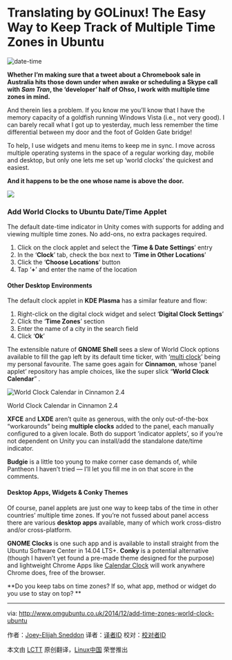 Translating by GOLinux!
The Easy Way to Keep Track of Multiple Time Zones in Ubuntu
================================================================================
![date-time](http://www.omgubuntu.co.uk/wp-content/uploads/2014/11/date-time.jpg)

**Whether I’m making sure that a tweet about a Chromebook sale in Australia hits those down under when awake or scheduling a Skype call with *Sam Tran*, the ‘developer’ half of Ohso, I work with multiple time zones in mind.**

And therein lies a problem. If you know me you’ll  know that I have the memory capacity of a goldfish running Windows Vista (i.e., not very good). I can barely recall what I got up to yesterday, much less remember the time differential between my door and the foot of Golden Gate bridge!

To help, I use widgets and menu items to keep me in sync. I move across multiple operating systems in the space of a regular working day, mobile and desktop, but only one lets me set up ‘world clocks’ the quickest and easiest.

**And it happens to be the one whose name is above the door.**

![](http://www.omgubuntu.co.uk/wp-content/uploads/2014/11/timezones-300x180.jpg)

### Add World Clocks to Ubuntu Date/Time Applet ###

The default date-time indicator in Unity comes with supports for adding and viewing multiple time zones. No add-ons, no extra packages required.

1. Click on the clock applet and select the ‘**Time & Date Settings**’  entry
1. In the ‘**Clock**’ tab, check the box next to ‘**Time in Other Locations**’
1. Click the ‘**Choose Locations**‘ button
1. Tap ‘**+**’  and enter the name of the location

#### Other Desktop Environments ####

The default clock applet in **KDE Plasma** has a similar feature and flow:

1. Right-click on the digital clock widget and select ‘**Digital Clock Settings**’
1. Click the ‘**Time Zones**’ section
1. Enter the name of a city in the search field
1. Click ‘**Ok**’

The extensible nature of **GNOME Shell** sees a slew of World Clock options available to fill the gap left by its default time ticker, with ‘[multi clock][1]’ being my personal favourite. The same goes again for **Cinnamon**, whose ‘panel applet’ repository has ample choices, like the super slick “**World Clock Calendar**” .

![World Clock Calendar in Cinnamon 2.4](http://www.omgubuntu.co.uk/wp-content/uploads/2014/12/cinnamon-applet.jpg)

World Clock Calendar in Cinnamon 2.4

**XFCE** and **LXDE** aren’t quite as generous, with the only out-of-the-box “workarounds” being **multiple clocks** added to the panel, each manually configured to a given locale. Both do support ‘indicator applets’, so if you’re not dependent on Unity you can install/add the standalone date/time indicator.

**Budgie** is a little too young to make corner case demands of, while Pantheon I haven’t tried — I’ll let you fill me in on that score in the comments.

#### Desktop Apps, Widgets & Conky Themes ####

Of course, panel applets are just one way to keep tabs of the time in other countries’ multiple time zones. If you’re not fussed about panel access there are various **desktop apps** available, many of which work cross-distro and/or cross-platform.

**GNOME Clocks** is one such app and is available to install straight from the Ubuntu Software Center in 14.04 LTS+. **Conky** is a potential alternative (though I haven’t yet found a pre-made theme designed for the purpose) and lightweight Chrome Apps like [Calendar Clock][2] will work anywhere Chrome does, free of the browser.

**Do you keep tabs on time zones? If so, what app, method or widget do you use to stay on top? **

--------------------------------------------------------------------------------

via: http://www.omgubuntu.co.uk/2014/12/add-time-zones-world-clock-ubuntu

作者：[Joey-Elijah Sneddon][a]
译者：[译者ID](https://github.com/译者ID)
校对：[校对者ID](https://github.com/校对者ID)

本文由 [LCTT](https://github.com/LCTT/TranslateProject) 原创翻译，[Linux中国](http://linux.cn/) 荣誉推出

[a]:https://plus.google.com/117485690627814051450/?rel=author
[1]:https://extensions.gnome.org/extension/605/multiclock/
[2]:http://www.omgchrome.com/calendar-clock-chrome-app/
